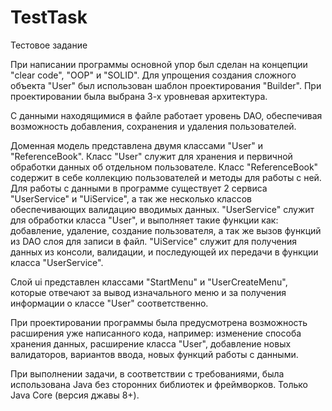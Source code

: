 # TestTask
Тестовое задание

При написании программы основной упор был сделан на концепции "clear code", "OOP" и "SOLID".
Для упрощения создания сложного объекта "User" был использован шаблон проектирования "Builder".
При проектировании была выбрана 3-х уровневая архитектура.

С данными находящимися в файле работает уровень DAO, обеспечивая возможность добавления, сохранения и удаления пользователей.

Доменная модель представлена двумя классами "User" и "ReferenceBook".
Класс "User" служит для хранения и первичной обработки данных об отдельном пользователе.
Класс "ReferenceBook" содержит в себе коллекцию пользователей и методы для работы с ней.
Для работы с данными в программе существует 2 сервиса "UserService" и "UiService", а так же несколько классов обеспечивающих валидацию вводимых данных.
"UserService" служит для обработки класса "User", и выполняет такие функции как: добавление, удаление, создание пользователя, а так же вызов функций из DAO слоя для записи в файл.
"UiService" служит для получения данных из консоли, валидации, и последующей их передачи в функции класса "UserService".

Слой ui представлен классами "StartMenu" и "UserCreateMenu", которые отвечают за вывод изначального меню и за получения информации о классе "User" соответственно.

При проектировании программы была предусмотрена возможность расширения уже написанного кода, например: изменение способа хранения данных, расширение класса "User", добавление новых валидаторов, вариантов ввода, новых функций работы с данными.

При выполнении задачи, в соответствии с требованиями, была использована Java без сторонних библиотек и фреймворков. Только Java Core (версия джавы 8+).

